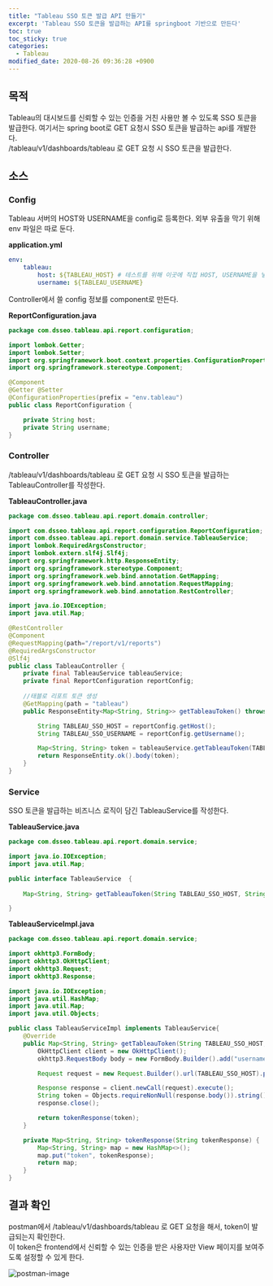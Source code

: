 ```yaml
---
title: "Tableau SSO 토큰 발급 API 만들기"
excerpt: 'Tableau SSO 토큰을 발급하는 API를 springboot 기반으로 만든다'
toc: true
toc_sticky: true
categories:
  - Tableau
modified_date: 2020-08-26 09:36:28 +0900
---
```


## 목적 
Tableau의 대시보드를 신뢰할 수 있는 인증을 거친 사용만 볼 수 있도록 SSO 토큰을 발급한다. 여기서는 spring boot로 GET 요청시 SSO 토큰을 발급하는 api를 개발한다.     
/tableau/v1/dashboards/tableau 로 GET 요청 시 SSO 토큰을 발급한다.

## 소스 
### Config
Tableau 서버의 HOST와 USERNAME을 config로 등록한다. 외부 유출을 막기 위해 env 파일은 따로 둔다.     
    
**application.yml**
```yaml
env:
    tableau:
        host: ${TABLEAU_HOST} # 테스트를 위해 이곳에 직접 HOST, USERNAME을 넣는다. 나중에는 env파일을 따로 관리한다. 
        username: ${TABLEAU_USERNAME}
```
    
Controller에서 쓸 config 정보를 component로 만든다.     
    
**ReportConfiguration.java**
```java
package com.dsseo.tableau.api.report.configuration;

import lombok.Getter;
import lombok.Setter;
import org.springframework.boot.context.properties.ConfigurationProperties;
import org.springframework.stereotype.Component;

@Component
@Getter @Setter
@ConfigurationProperties(prefix = "env.tableau")
public class ReportConfiguration {

    private String host;
    private String username;
}
```
### Controller
/tableau/v1/dashboards/tableau 로 GET 요청 시 SSO 토큰을 발급하는 TableauController를 작성한다.    
    
**TableauController.java**
```java
package com.dsseo.tableau.api.report.domain.controller;

import com.dsseo.tableau.api.report.configuration.ReportConfiguration;
import com.dsseo.tableau.api.report.domain.service.TableauService;
import lombok.RequiredArgsConstructor;
import lombok.extern.slf4j.Slf4j;
import org.springframework.http.ResponseEntity;
import org.springframework.stereotype.Component;
import org.springframework.web.bind.annotation.GetMapping;
import org.springframework.web.bind.annotation.RequestMapping;
import org.springframework.web.bind.annotation.RestController;

import java.io.IOException;
import java.util.Map;

@RestController
@Component
@RequestMapping(path="/report/v1/reports")
@RequiredArgsConstructor
@Slf4j
public class TableauController {
    private final TableauService tableauService;
    private final ReportConfiguration reportConfig;
    
    //태블로 리포트 토큰 생성
    @GetMapping(path = "tableau")
    public ResponseEntity<Map<String, String>> getTableauToken() throws IOException {

        String TABLEAU_SSO_HOST = reportConfig.getHost();
        String TABLEAU_SSO_USERNAME = reportConfig.getUsername();

        Map<String, String> token = tableauService.getTableauToken(TABLEAU_SSO_HOST, TABLEAU_SSO_USERNAME);
        return ResponseEntity.ok().body(token);
    }
}
``` 
### Service
SSO 토큰을 발급하는 비즈니스 로직이 담긴 TableauService를 작성한다.    
    
**TableauService.java**
```java
package com.dsseo.tableau.api.report.domain.service;

import java.io.IOException;
import java.util.Map;

public interface TableauService  {
    
    Map<String, String> getTableauToken(String TABLEAU_SSO_HOST, String TABLEAU_SSO_USERNAME) throws IOException;

}
```
**TableauServiceImpl.java**
```java
package com.dsseo.tableau.api.report.domain.service;

import okhttp3.FormBody;
import okhttp3.OkHttpClient;
import okhttp3.Request;
import okhttp3.Response;

import java.io.IOException;
import java.util.HashMap;
import java.util.Map;
import java.util.Objects;

public class TableauServiceImpl implements TableauService{
    @Override
    public Map<String, String> getTableauToken(String TABLEAU_SSO_HOST, String TABLEAU_SSO_USERNAME) throws IOException {
        OkHttpClient client = new OkHttpClient();
        okhttp3.RequestBody body = new FormBody.Builder().add("username", TABLEAU_SSO_USERNAME).build();

        Request request = new Request.Builder().url(TABLEAU_SSO_HOST).post(body).build();

        Response response = client.newCall(request).execute();
        String token = Objects.requireNonNull(response.body()).string();
        response.close();

        return tokenResponse(token);
    }

    private Map<String, String> tokenResponse(String tokenResponse) {
        Map<String, String> map = new HashMap<>();
        map.put("token", tokenResponse);
        return map;
    }
}
```
    
## 결과 확인
postman에서 /tableau/v1/dashboards/tableau 로 GET 요청을 해서, token이 발급되는지 확인한다.     
이 token은 frontend에서 신뢰할 수 있는 인증을 받은 사용자만 View 페이지를 보여주도록 설정할 수 있게 한다. 
    
![postman-image](https://dasoldasol.github.io/assets/images/image/2020-08-26-09-33-42.png)